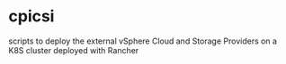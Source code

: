 # cpicsi
scripts to deploy the external vSphere Cloud and Storage Providers on a  K8S cluster deployed with Rancher
